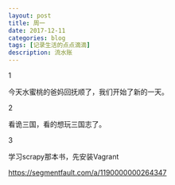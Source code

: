 ```yaml
---
layout: post
title: 周一
date: 2017-12-11
categories: blog
tags: [记录生活的点点滴滴]
description: 流水账
---
```


1 

今天水蜜桃的爸妈回抚顺了，我们开始了新的一天。

2

看诡三国，看的想玩三国志了。

3

学习scrapy那本书，先安装Vagrant

https://segmentfault.com/a/1190000000264347


